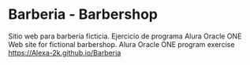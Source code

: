 # Barberia - Barbershop 
Sitio web para barbería ficticia. Ejercicio de programa Alura Oracle ONE <br>
Web site for fictional barbershop. Alura Oracle ONE program exercise <br>
https://Alexa-2k.github.io/Barberia
